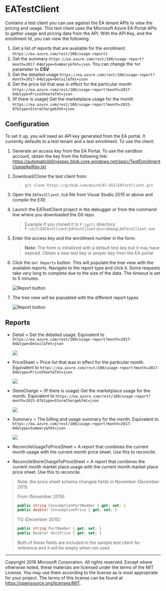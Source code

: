 # EATestClient
Contains a test client you can use against the EA tenant APIs to view the pricing and usage. This test client uses the Microsoft Azure EA Portal APIs to gather usage and pricing data from the API. With the API Key, and the enrollment Id, you can view the following:

1) Get a list of reports that are available for the enrollment `https://ea.azure.com/rest/100/usage-reports`
1) Get the summary `https://ea.azure.com/rest/100/usage-report?month=2017-04&type=Summary&fmt=json`.  You can change the `fmt` parameter to **CSV**
1) Get the detailed usage `https://ea.azure.com/rest/100/usage-report?month=2017-04&type=Detail&fmt=json`
1) Get the price list that was in effect for the particular month `https://ea.azure.com/rest/100/usage-report?month=2017-04&type=PriceSheet&fmt=json`
1) (If there is usage) Get the marketplace usage for the month `https://ea.azure.com/rest/100/usage-report?month=2015-07&type=StoreCharge&fmt=json`

## Configuration ##

To set it up, you will need an API key generated from the EA portal. It currently defaults to a test tenant and a test enrollment.
To use the client:
1) Generate an access key from the EA Portal. To use the sandbox account, obtain the key from the following link: <a href="https://automaticbillingspec.blob.core.windows.net/spec/TestEnrollmentUsageApiKey.txt" target="_blank">https://automaticbillingspec.blob.core.windows.net/spec/TestEnrollmentUsageApiKey.txt</a>

1) Download/Clone the test client from: 
    > `git clone https://github.com/AzureCAT-GSI/EATestClient.git` 
   
1) Open the `EATestClient.SLN` file from Visual Studio 2015 or above and compile the EXE
1) Launch the EATestClient project in the debugger or from the command line where you downloaded the Git repo. 
    >Example if you cloned it to `F:\git\` directory: `F:\Git\EATestClient\EATestClient\bin\Debug\EATestClient.exe`
1) Enter the access key and the enrollment number in the form. 

    > **Note:** The form is initialized with a default test key but it may have expired. Obtain a new test key or proper key from the EA portal

1) Click the `Get Reports` button. This will populate the tree view with the available reports. Navigate to the report type and click it. Some requests take very long to complete due to the size of the data. The timeout is set to 5 minutes.

    ![Report button](./media/reportbtn.png)

1) The tree view will be populated with the different report types

    ![Report button](./media/treeview.png)
    
## Reports ##
* Detail = Get the detailed usage. Equivalent to `https://ea.azure.com/rest/100/usage-report?month=2017-04&type=Detail&fmt=json`

    ![](./media/detail.png)

* PriceSheet = Price list that was in effect for the particular month. Equivalent to `https://ea.azure.com/rest/100/usage-report?month=2017-04&type=PriceSheet&fmt=json`

    ![](./media/pricesheet.png)

* StoreCharge = (If there is usage) Get the marketplace usage for the month. Equivalent to `https://ea.azure.com/rest/100/usage-report?month=2015-07&type=StoreCharge&fmt=json`

    ![](./media/storecharge.png)

* Summary = The billing and usage summary for the month. Equivalent to `https://ea.azure.com/rest/100/usage-report?month=2017-04&type=Summary&fmt=json`

    ![](./media/summary.png)

* ReconcileUsageToPriceSheet = A report that combines the current month usage with the current month price sheet. Use this to reconcile.
    

* ReconcileStoreChargeToPriceSheet = A report that combines the current month market place usage with the current month market place price sheet. Use this to reconcile.
    

> Note: the price sheet schema changed fields in November-December 2015.
> 
> From (November 2015):
> ```csharp
> public string ConsumptionPartNumber { get; set; }
> public double? ConsumptionPrice { get; set; }
> ```
> 
> TO (December 2015):
> ```csharp
> public string PartNumber { get; set; }
> public Double? UnitPrice { get; set; }
> ```
> 
> Both of these fields are included in the sample test client for reference and it will be empty when not used.

------
Copyright 2016 Microsoft Corporation. All rights reserved. Except where otherwise noted, these materials are licensed under the terms of the MIT License. You may use them according to the license as is most appropriate for your project. The terms of this license can be found at https://opensource.org/licenses/MIT.
